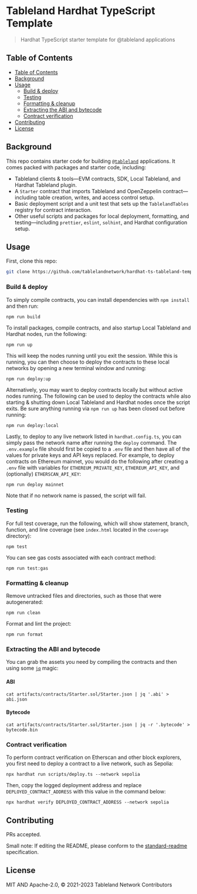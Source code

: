 # Tableland Hardhat TypeScript Template

> Hardhat TypeScript starter template for @tableland applications

## Table of Contents

- [Table of Contents](#table-of-contents)
- [Background](#background)
- [Usage](#usage)
  - [Build \& deploy](#build--deploy)
  - [Testing](#testing)
  - [Formatting \& cleanup](#formatting--cleanup)
  - [Extracting the ABI and bytecode](#extracting-the-abi-and-bytecode)
  - [Contract verification](#contract-verification)
- [Contributing](#contributing)
- [License](#license)

## Background

This repo contains starter code for building [`@tableland`](https://github.com/tablelandnetwork) applications. It comes packed with packages and starter code, including:

- Tableland clients & tools—EVM contracts, SDK, Local Tableland, and Hardhat Tableland plugin.
- A `Starter` contract that imports Tableland and OpenZeppelin contract—including table creation, writes, and access control setup.
- Basic deployment script and a unit test that sets up the `TablelandTables` registry for contract interaction.
- Other useful scripts and packages for local deployment, formatting, and testing—including `prettier`, `eslint`, `solhint`, and Hardhat configuration setup.

## Usage

First, clone this repo:

```sh
git clone https://github.com/tablelandnetwork/hardhat-ts-tableland-template
```

### Build & deploy

To simply compile contracts, you can install dependencies with `npm install` and then run:

```
npm run build
```

To install packages, compile contracts, and also startup Local Tableland and Hardhat nodes, run the following:

```
npm run up
```

This will keep the nodes running until you exit the session. While this is running, you can then choose to deploy the contracts to these local networks by opening a new terminal window and running:

```
npm run deploy:up
```

Alternatively, you may want to deploy contracts locally but without active nodes running. The following can be used to deploy the contracts while also starting & shutting down Local Tableland and Hardhat nodes once the script exits. Be sure anything running via `npm run up` has been closed out before running:

```
npm run deploy:local
```

Lastly, to deploy to any live network listed in `hardhat.config.ts`, you can simply pass the network name after running the `deploy` command. The `.env.example` file should first be copied to a `.env` file and then have all of the values for private keys and API keys replaced. For example, to deploy contracts on Ethereum mainnet, you would do the following after creating a `.env` file with variables for `ETHEREUM_PRIVATE_KEY`, `ETHEREUM_API_KEY`, and (optionally) `ETHERSCAN_API_KEY`:

```
npm run deploy mainnet
```

Note that if no network name is passed, the script will fail.

### Testing

For full test coverage, run the following, which will show statement, branch, function, and line coverage (see `index.html` located in the `coverage` directory):

```
npm test
```

You can see gas costs associated with each contract method:

```
npm run test:gas
```

### Formatting & cleanup

Remove untracked files and directories, such as those that were autogenerated:

```
npm run clean
```

Format and lint the project:

```
npm run format
```

### Extracting the ABI and bytecode

You can grab the assets you need by compiling the contracts and then using some [`jq`](https://jqlang.github.io/jq/) magic:

#### ABI

```shell
cat artifacts/contracts/Starter.sol/Starter.json | jq '.abi' > abi.json
```

#### Bytecode

```shell
cat artifacts/contracts/Starter.sol/Starter.json | jq -r '.bytecode' > bytecode.bin
```

### Contract verification

To perform contract verification on Etherscan and other block explorers, you first need to deploy a contract to a live network, such as Sepolia:

```shell
npx hardhat run scripts/deploy.ts --network sepolia
```

Then, copy the logged deployment address and replace `DEPLOYED_CONTRACT_ADDRESS` with this value in the command below:

```shell
npx hardhat verify DEPLOYED_CONTRACT_ADDRESS --network sepolia
```

## Contributing

PRs accepted.

Small note: If editing the README, please conform to the
[standard-readme](https://github.com/RichardLitt/standard-readme) specification.

## License

MIT AND Apache-2.0, © 2021-2023 Tableland Network Contributors
